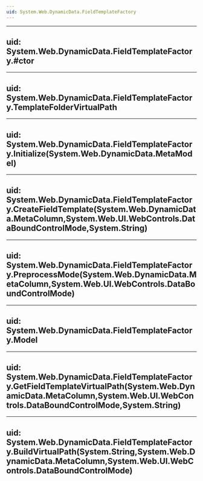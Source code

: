```yaml
---
uid: System.Web.DynamicData.FieldTemplateFactory
---
```


---
uid: System.Web.DynamicData.FieldTemplateFactory.#ctor
---

---
uid: System.Web.DynamicData.FieldTemplateFactory.TemplateFolderVirtualPath
---

---
uid: System.Web.DynamicData.FieldTemplateFactory.Initialize(System.Web.DynamicData.MetaModel)
---

---
uid: System.Web.DynamicData.FieldTemplateFactory.CreateFieldTemplate(System.Web.DynamicData.MetaColumn,System.Web.UI.WebControls.DataBoundControlMode,System.String)
---

---
uid: System.Web.DynamicData.FieldTemplateFactory.PreprocessMode(System.Web.DynamicData.MetaColumn,System.Web.UI.WebControls.DataBoundControlMode)
---

---
uid: System.Web.DynamicData.FieldTemplateFactory.Model
---

---
uid: System.Web.DynamicData.FieldTemplateFactory.GetFieldTemplateVirtualPath(System.Web.DynamicData.MetaColumn,System.Web.UI.WebControls.DataBoundControlMode,System.String)
---

---
uid: System.Web.DynamicData.FieldTemplateFactory.BuildVirtualPath(System.String,System.Web.DynamicData.MetaColumn,System.Web.UI.WebControls.DataBoundControlMode)
---
